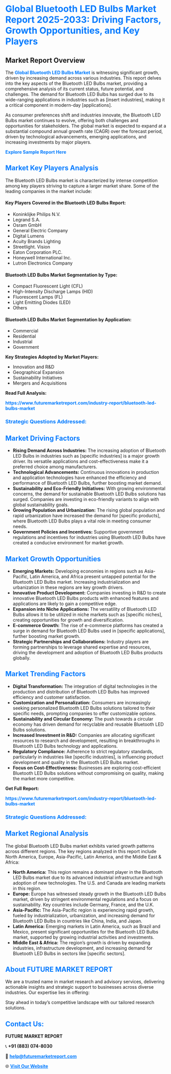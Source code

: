 <h1 style="color: #007BFF;">Global Bluetooth LED Bulbs Market Report 2025-2033: Driving Factors, Growth Opportunities, and Key Players</h1>

<section id="overview">
<h2>Market Report Overview</h2>
<p>The <a href="https://www.futuremarketreport.com/industry-report/bluetooth-led-bulbs-market" style="color: #007BFF; text-decoration: none;"><strong>Global Bluetooth LED Bulbs Market</strong></a> is witnessing significant growth, driven by increasing demand across various industries. This report delves into the key aspects of the Bluetooth LED Bulbs market, providing a comprehensive analysis of its current status, future potential, and challenges. The demand for Bluetooth LED Bulbs has surged due to its wide-ranging applications in industries such as [insert industries], making it a critical component in modern-day [applications].</p>
<p>As consumer preferences shift and industries innovate, the Bluetooth LED Bulbs market continues to evolve, offering both challenges and opportunities for stakeholders. The global market is expected to expand at a substantial compound annual growth rate (CAGR) over the forecast period, driven by technological advancements, emerging applications, and increasing investments by major players.</p>
</section>

<section id="overview">
<p><a href="https://www.futuremarketreport.com/request-sample/reportId=75541" style="color: #007BFF; text-decoration: none;"><strong>Explore Sample Report Here</strong></a></p>
</section>

<section id="key-players">
<h2 style="color: #007BFF;">Market Key Players Analysis</h2>
<p>The Bluetooth LED Bulbs market is characterized by intense competition among key players striving to capture a larger market share. Some of the leading companies in the market include:</p>
<h4>Key Players Covered in the Bluetooth LED Bulbs Report:</h4>
<ul><li>Koninklijke Philips N.V.</li><li>Legrand S.A.</li><li>Osram GmbH</li><li>General Electric Company</li><li>Digital Lumens</li><li>Acuity Brands Lighting</li><li>Streetlight. Vision</li><li>Eaton Corporation PLC.</li><li>Honeywell International Inc.</li><li>Lutron Electronics Company</li></ul>
<h4>Bluetooth LED Bulbs Market Segmentation by Type:</h4>
<ul><li>Compact Fluorescent Light (CFL)</li><li>High-Intensity Discharge Lamps (HID)</li><li>Fluorescent Lamps (FL)</li><li>Light Emitting Diodes (LED)</li><li>Others</li></ul>

<h4>Bluetooth LED Bulbs Market Segmentation by Application:</h4>
<ul><li>Commercial</li><li>Residential</li><li>Industrial</li><li>Government</li></ul>
<p><strong>Key Strategies Adopted by Market Players:</strong></p>
<ul>
<li>Innovation and R&D</li>
<li>Geographical Expansion</li>
<li>Sustainability Initiatives</li>
<li>Mergers and Acquisitions</li>
</ul>
</section>

<section>
<p><strong>Read Full Analysis: </strong></p><a href="https://www.futuremarketreport.com/industry-report/bluetooth-led-bulbs-market" style="color: #007BFF; text-decoration: none;"><strong>https://www.futuremarketreport.com/industry-report/bluetooth-led-bulbs-market</strong></a>
<h3 style="color: #007BFF;">Strategic Questions Addressed:</h3>
</section>

<section id="driving-factors">
<h2 style="color: #007BFF;">Market Driving Factors</h2>
<ul>
<li><strong>Rising Demand Across Industries:</strong> The increasing adoption of Bluetooth LED Bulbs in industries such as [specific industries] is a major growth driver. Its versatile applications and cost-effectiveness make it a preferred choice among manufacturers.</li>
<li><strong>Technological Advancements:</strong> Continuous innovations in production and application technologies have enhanced the efficiency and performance of Bluetooth LED Bulbs, further boosting market demand.</li>
<li><strong>Sustainability and Eco-Friendly Initiatives:</strong> With growing environmental concerns, the demand for sustainable Bluetooth LED Bulbs solutions has surged. Companies are investing in eco-friendly variants to align with global sustainability goals.</li>
<li><strong>Growing Population and Urbanization:</strong> The rising global population and rapid urbanization have increased the demand for [specific products], where Bluetooth LED Bulbs plays a vital role in meeting consumer needs.</li>
<li><strong>Government Policies and Incentives:</strong> Supportive government regulations and incentives for industries using Bluetooth LED Bulbs have created a conducive environment for market growth.</li>
</ul>
</section>

<section id="growth-opportunities">
<h2 style="color: #007BFF;">Market Growth Opportunities</h2>
<ul>
<li><strong>Emerging Markets:</strong> Developing economies in regions such as Asia-Pacific, Latin America, and Africa present untapped potential for the Bluetooth LED Bulbs market. Increasing industrialization and urbanization in these regions are key growth drivers.</li>
<li><strong>Innovative Product Development:</strong> Companies investing in R&D to create innovative Bluetooth LED Bulbs products with enhanced features and applications are likely to gain a competitive edge.</li>
<li><strong>Expansion into Niche Applications:</strong> The versatility of Bluetooth LED Bulbs allows it to be utilized in niche markets such as [specific niches], creating opportunities for growth and diversification.</li>
<li><strong>E-commerce Growth:</strong> The rise of e-commerce platforms has created a surge in demand for Bluetooth LED Bulbs used in [specific applications], further boosting market growth.</li>
<li><strong>Strategic Partnerships and Collaborations:</strong> Industry players are forming partnerships to leverage shared expertise and resources, driving the development and adoption of Bluetooth LED Bulbs products globally.</li>
</ul>
</section>

<section id="trending-factors">
<h2 style="color: #007BFF;">Market Trending Factors</h2>
<ul>
<li><strong>Digital Transformation:</strong> The integration of digital technologies in the production and distribution of Bluetooth LED Bulbs has improved efficiency and customer satisfaction.</li>
<li><strong>Customization and Personalization:</strong> Consumers are increasingly seeking personalized Bluetooth LED Bulbs solutions tailored to their specific needs, prompting companies to offer customizable options.</li>
<li><strong>Sustainability and Circular Economy:</strong> The push towards a circular economy has driven demand for recyclable and reusable Bluetooth LED Bulbs solutions.</li>
<li><strong>Increased Investment in R&D:</strong> Companies are allocating significant resources to research and development, resulting in breakthroughs in Bluetooth LED Bulbs technology and applications.</li>
<li><strong>Regulatory Compliance:</strong> Adherence to strict regulatory standards, particularly in industries like [specific industries], is influencing product development and quality in the Bluetooth LED Bulbs market.</li>
<li><strong>Focus on Cost-Effectiveness:</strong> Businesses are exploring cost-efficient Bluetooth LED Bulbs solutions without compromising on quality, making the market more competitive.</li>
</ul>
</section>

<section>
<p><strong>Get Full Report: </strong></p><a href="https://www.futuremarketreport.com/industry-report/bluetooth-led-bulbs-market" style="color: #007BFF; text-decoration: none;"><strong>https://www.futuremarketreport.com/industry-report/bluetooth-led-bulbs-market</strong></a>
<h3 style="color: #007BFF;">Strategic Questions Addressed:</h3>
</section>


<section id="regional-analysis">
<h2 style="color: #007BFF;">Market Regional Analysis</h2>
<p>The global Bluetooth LED Bulbs market exhibits varied growth patterns across different regions. The key regions analyzed in this report include North America, Europe, Asia-Pacific, Latin America, and the Middle East & Africa:</p>
<ul>
<li><strong>North America:</strong> This region remains a dominant player in the Bluetooth LED Bulbs market due to its advanced industrial infrastructure and high adoption of new technologies. The U.S. and Canada are leading markets in this region.</li>
<li><strong>Europe:</strong> Europe has witnessed steady growth in the Bluetooth LED Bulbs market, driven by stringent environmental regulations and a focus on sustainability. Key countries include Germany, France, and the U.K.</li>
<li><strong>Asia-Pacific:</strong> The Asia-Pacific region is experiencing rapid growth, fueled by industrialization, urbanization, and increasing demand for Bluetooth LED Bulbs in countries like China, India, and Japan.</li>
<li><strong>Latin America:</strong> Emerging markets in Latin America, such as Brazil and Mexico, present significant opportunities for the Bluetooth LED Bulbs market, supported by growing industrial activities and investments.</li>
<li><strong>Middle East & Africa:</strong> The region’s growth is driven by expanding industries, infrastructure development, and increasing demand for Bluetooth LED Bulbs in sectors like [specific sectors].</li>
</ul>
</section>

<footer>
<h2 style="color: #007BFF;">About FUTURE MARKET REPORT</h2>
<p>We are a trusted name in market research and advisory services, delivering actionable insights and strategic support to businesses across diverse industries. Our expertise lies in offering:</p>

<p>Stay ahead in today’s competitive landscape with our tailored research solutions.</p>

<h2 style="color: #007BFF;">Contact Us:</h2>
<p><strong>FUTURE MARKET REPORT</strong></p>
<p>📞 <strong>+91 (883) 074-8030</strong></p>
<p>📧 <strong><a href="mailto:help@futuremarketreport.com" style="color: #007BFF;">help@futuremarketreport.com</a></strong></p>
<p>🌐 <strong><a href="https://www.futuremarketreport.com/" style="color: #007BFF;">Visit Our Website</a></strong></p>
</footer>